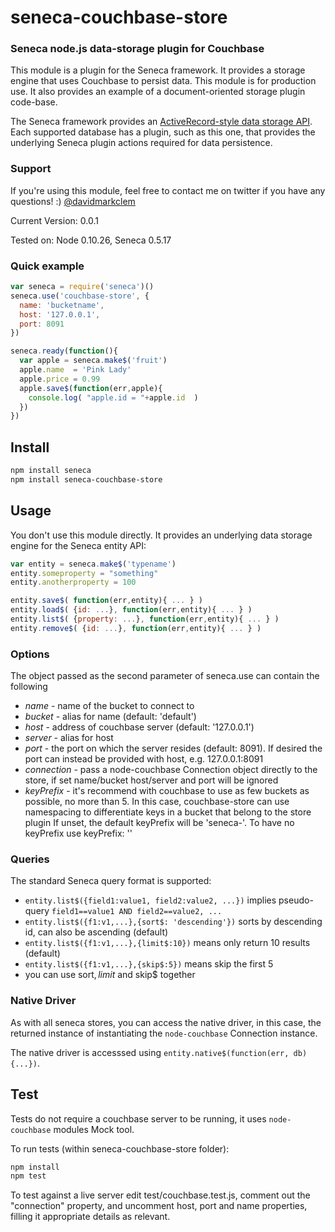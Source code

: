 # seneca-couchbase-store

### Seneca node.js data-storage plugin for Couchbase

This module is a plugin for the Seneca framework. It provides a
storage engine that uses Couchbase to persist data. This module is for production use.
It also provides an example of a document-oriented storage plugin code-base.

The Seneca framework provides an 
[ActiveRecord-style data storage API](http://senecajs.org/data-entities.html). 
Each supported database has a plugin, such as this one, that
provides the underlying Seneca plugin actions required for data
persistence.


### Support

If you're using this module, feel free to contact me on twitter if you
have any questions! :) [@davidmarkclem](http://twitter.com/davidmarkclem)

Current Version: 0.0.1

Tested on: Node 0.10.26, Seneca 0.5.17



### Quick example

```JavaScript
var seneca = require('seneca')()
seneca.use('couchbase-store', {
  name: 'bucketname',
  host: '127.0.0.1',
  port: 8091
})

seneca.ready(function(){
  var apple = seneca.make$('fruit')
  apple.name  = 'Pink Lady'
  apple.price = 0.99
  apple.save$(function(err,apple){
    console.log( "apple.id = "+apple.id  )
  })
})
```

## Install

```sh
npm install seneca
npm install seneca-couchbase-store
```


## Usage

You don't use this module directly. It provides an underlying data storage engine for the Seneca entity API:

```JavaScript
var entity = seneca.make$('typename')
entity.someproperty = "something"
entity.anotherproperty = 100

entity.save$( function(err,entity){ ... } )
entity.load$( {id: ...}, function(err,entity){ ... } )
entity.list$( {property: ...}, function(err,entity){ ... } )
entity.remove$( {id: ...}, function(err,entity){ ... } )
```

### Options

  The object passed as the second parameter of seneca.use can
  contain the following

  * _name_ - name of the bucket to connect to
  * _bucket_ - alias for name (default: 'default')
  * _host_ - address of couchbase server (default: '127.0.0.1')
  * _server_ - alias for host
  * _port_ - the port on which the server resides (default: 8091). 
    If desired the port can instead be provided with host, e.g. 127.0.0.1:8091
  * _connection_ - pass a node-couchbase Connection object directly to 
    the store, if set name/bucket host/server and port will be ignored
  * _keyPrefix_ - it's recommend with couchbase to use as few buckets
    as possible, no more than 5. In this case, couchbase-store can use namespacing
    to differentiate keys in a bucket that belong to the store plugin
    If unset, the default keyPrefix will be 'seneca-'. To have no
    keyPrefix use keyPrefix: ''


### Queries

The standard Seneca query format is supported:

   * `entity.list$({field1:value1, field2:value2, ...})` implies pseudo-query `field1==value1 AND field2==value2, ...`
   * `entity.list$({f1:v1,...},{sort$: 'descending'})` sorts by descending id, can also be ascending (default)
   * `entity.list$({f1:v1,...},{limit$:10})` means only return 10 results (default)
   * `entity.list$({f1:v1,...},{skip$:5})` means skip the first 5   
   * you can use sort$, limit$ and skip$ together



### Native Driver

As with all seneca stores, you can access the native driver, in this case, 
the returned instance of instantiating the `node-couchbase` Connection instance. 

The native driver is accesssed using `entity.native$(function(err, db){...})`.


## Test

Tests do not require a couchbase server to be running, 
it uses `node-couchbase` modules Mock tool. 

To run tests (within seneca-couchbase-store folder):

```bash
npm install
npm test
```

To test against a live server edit test/couchbase.test.js,
comment out the "connection" property, and uncomment host, port and name
properties, filling it appropriate details as relevant. 


